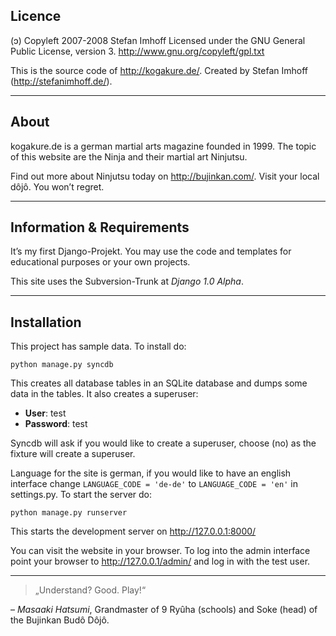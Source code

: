 Licence
-------

(ɔ) Copyleft 2007-2008 Stefan Imhoff
Licensed under the GNU General Public License, version 3.
http://www.gnu.org/copyleft/gpl.txt

This is the source code of http://kogakure.de/. 
Created by Stefan Imhoff (http://stefanimhoff.de/).

* * * * * * * * * * * * * * * * * * * * * * * * * * * * * * * * * * * * * * * 

About
-----

kogakure.de is a german martial arts magazine founded in 1999. The topic of
this website are the Ninja and their martial art Ninjutsu.

Find out more about Ninjutsu today on http://bujinkan.com/.
Visit your local dôjô. You won’t regret.

* * * * * * * * * * * * * * * * * * * * * * * * * * * * * * * * * * * * * * * 

Information & Requirements
--------------------------

It’s my first Django-Projekt. You may use the code and templates for 
educational purposes or your own projects.

This site uses the Subversion-Trunk at *Django 1.0 Alpha*.

* * * * * * * * * * * * * * * * * * * * * * * * * * * * * * * * * * * * * * * 

Installation
------------

This project has sample data. To install do:

    python manage.py syncdb

This creates all database tables in an SQLite database and dumps some data in
the tables. It also creates a superuser:

* **User**: test
* **Password**: test

Syncdb will ask if you would like to create a superuser, choose (no) as the
fixture will create a superuser.

Language for the site is german, if you would like to have an english
interface change `LANGUAGE_CODE = 'de-de'` to `LANGUAGE_CODE = 'en'`
in settings.py. To start the server do:

    python manage.py runserver

This starts the development server on http://127.0.0.1:8000/

You can visit the website in your browser. To log into the admin interface
point your browser to http://127.0.0.1/admin/ and log in with the test user.

* * * * * * * * * * * * * * * * * * * * * * * * * * * * * * * * * * * * * * * 

> „Understand? Good. Play!“

– *Masaaki Hatsumi*, Grandmaster of 9 Ryûha (schools) and Soke (head) 
of the Bujinkan Budô Dôjô.